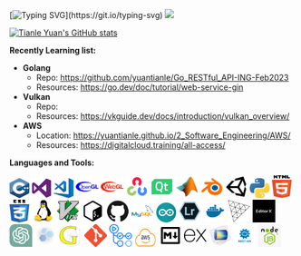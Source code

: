 [![Typing SVG](https://readme-typing-svg.herokuapp.com?font=Audiowide&size=40&pause=1000&color=046C90&width=900&vCenter=true&height=100&lines=Hi+there!+%F0%9F%98%8E+This+is+Tianle+Yuan's+Github!)](https://git.io/typing-svg)  
![](https://komarev.com/ghpvc/?username=yuantianle&style=plastic&color=FC011A)

[![Tianle Yuan's GitHub stats](https://github-readme-stats.vercel.app/api/?username=yuantianle&show_icons=true&theme=vision-friendly-dark&bg_color=20,2D2D2D,3B3652,5D4CAA)](http://yuantianle.com)

**Recently Learning list:**

- **Golang**
  - Repo: https://github.com/yuantianle/Go_RESTful_API-ING-Feb2023
  - Resources: https://go.dev/doc/tutorial/web-service-gin
- **Vulkan**
  - Repo: 
  - Resources: https://vkguide.dev/docs/introduction/vulkan_overview/
- **AWS**
  - Location: https://yuantianle.github.io/2_Software_Engineering/AWS/
  - Resources: https://digitalcloud.training/all-access/

**Languages and Tools:**  

<code><img src="/Svg/c.svg" alt="bash" width="35" height="35"/></code>
<code><img src="/Svg/visualstudio.svg" alt="bash" width="35" height="35"/></code>
<code><img src="/Svg/visual-studio-code.svg" alt="bash" width="35" height="35"/></code>
<code><img src="/Svg/opengl-blue.svg" alt="bash" width="40" height="40"/></code>
<code><img src="/Svg/icons8-webgl.svg" alt="bash" width="40" height="40"/></code>
<code><img src="/Svg/icons8-opencv.svg" alt="bash" width="40" height="40"/></code>
<code><img src="/Svg/icons8-qt.svg" alt="bash" width="40" height="40"/></code>
<code><img src="/Svg/icons8-matlab.svg" alt="bash" width="40" height="40"/></code>
<code><img src="/Svg/icons8-blender-3d.svg" alt="bash" width="40" height="40"/></code>
<code><img src="/Svg/icons8-unity.svg" alt="bash" width="40" height="40"/></code>
<code><img src="/Svg/python.svg" alt="bash" width="35" height="35"/></code>
<code><img src="/Svg/html5.svg" alt="bash" width="35" height="40"/></code>
<code><img src="/Svg/css3.svg" alt="bash" width="35" height="40"/></code>
<code><img src="/Svg/linux.svg" alt="bash" width="40" height="40"/></code>
<code><img src="/Svg/vim.svg" alt="bash" width="40" height="40"/></code>
<code><img src="/Svg/icons8-bash.svg" alt="bash" width="40" height="40"/></code>
<code><img src="/Svg/github.svg" alt="bash" width="40" height="40"/></code>
<code><img src="/Svg/mysql.svg" alt="bash" width="40" height="40"/></code>
<code><img src="/Svg/arduino.svg" alt="bash" width="35" height="35"/></code>
<code><img src="/Svg/lr.svg" alt="bash" width="40" height="40"/></code>
<code><img src="/Svg/docker-svgrepo-com.svg" alt="bash" width="40" height="40"/></code>
<code><img src="/Svg/Threejs-logo.svg" alt="bash" width="40" height="40"/></code>
<code><img src="/Svg/Editorx.svg" alt="bash" width="40" height="40"/></code>
<code><img src="/Svg/ChatGPT_logo.svg" alt="bash" width="40" height="40"/></code>
<code><img src="/Svg/boost-logo.svg" alt="bash" width="40" height="40"/></code>
<code><img src="/Svg/CGAL.png" alt="bash" width="40" height="37"/></code>
<code><img src="/Svg/Git_icon.png" alt="bash" width="40" height="40"/></code>
<code><img src="/Svg/Github_action.png" alt="bash" width="40" height="40"/></code>
<code><img src="/Svg/AWS-Logo.png" alt="bash" width="40" height="33"/></code>
<code><img src="/Svg/markdown-svgrepo-com.svg" alt="bash" width="40" height="40"/></code>
<code><img src="/Svg/expressjs.svg" alt="bash" width="40" height="40"/></code>
<code><img src="/Svg/comsol.png" alt="bash" width="40" height="40"/></code>
<code><img src="/Svg/rest_api.png" alt="bash" width="40" height="40"/></code>
<code><img src="/Svg/nodejs.jpg" alt="bash" width="40" height="40"/></code>

